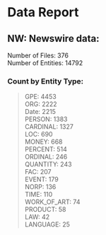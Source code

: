 # Data Report

## NW: Newswire data:

Number of Files: 376 <br/>
Number of Entities: 14792 <br/>

### Count by Entity Type:

> GPE: 4453 <br/>
> ORG: 2222 <br/>
> Date: 2215 <br/>
> PERSON: 1383 <br/>
> CARDINAL: 1327 <br/>
> LOC: 690 <br/>
> MONEY: 668 <br/>
> PERCENT: 514 <br/>
> ORDINAL: 246 <br/>
> QUANTITY: 243 <br/>
> FAC: 207 <br/>
> EVENT: 179 <br/>
> NORP: 136 <br/>
> TIME: 110 <br/>
> WORK_OF_ART: 74 <br/>
> PRODUCT: 58 <br/>
> LAW: 42 <br/>
> LANGUAGE: 25 <br/>

